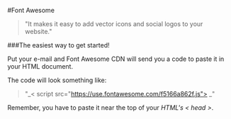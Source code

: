 #Font Awesome 

> "It makes it easy to add vector icons and social logos to your website."

###The easiest way to get started! 

Put your e-mail and Font Awesome CDN will send you a code to paste it in your HTML document.  

The code will look something like:   
> "_< script src="https://use.fontawesome.com/f5166a862f.js"></script > _"  

Remember, you have to paste it near the top of your _HTML's < head >_. 

